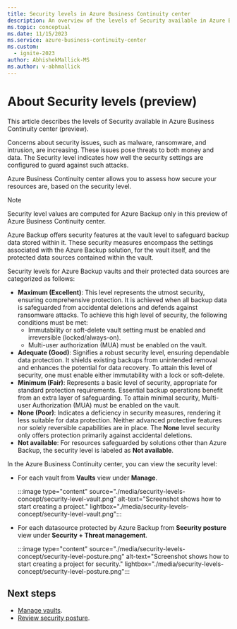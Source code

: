 ```yaml
---
title: Security levels in Azure Business Continuity center
description: An overview of the levels of Security available in Azure Business Continuity center.
ms.topic: conceptual
ms.date: 11/15/2023
ms.service: azure-business-continuity-center
ms.custom:
  - ignite-2023
author: AbhishekMallick-MS
ms.author: v-abhmallick
---
```

# About Security levels (preview)

This article describes the levels of Security available in Azure Business Continuity center (preview).

Concerns about security issues, such as malware, ransomware, and intrusion, are increasing. These issues pose threats to both money and data. The Security level indicates how well the security settings are configured to guard against such attacks.

Azure Business Continuity center allows you to assess how secure your resources are, based on the security level.

> [!Note]
> Security level values are computed for Azure Backup only in this preview of Azure Business Continuity center. 

Azure Backup offers security features at the vault level to safeguard backup data stored within it. These security measures encompass the settings associated with the Azure Backup solution, for the vault itself, and the protected data sources contained within the vault.

Security levels for Azure Backup vaults and their protected data sources are categorized as follows: 
- **Maximum (Excellent)**: This level represents the utmost security, ensuring comprehensive protection. It is achieved when all backup data is safeguarded from accidental deletions and defends against ransomware attacks. To achieve this high level of security, the following conditions must be met:                   
    - Immutability or soft-delete vault setting must be enabled and irreversible (locked/always-on).
    - Multi-user authorization (MUA) must be enabled on the vault.
- **Adequate (Good)**: Signifies a robust security level, ensuring dependable data protection. It shields existing backups from unintended removal and enhances the potential for data recovery. To attain this level of security, one must enable either immutability with a lock or soft-delete.
- **Minimum (Fair)**: Represents a basic level of security, appropriate for standard protection requirements. Essential backup operations benefit from an extra layer of safeguarding. To attain minimal security, Multi-user Authorization (MUA) must be enabled on the vault.
- **None (Poor)**: Indicates a deficiency in security measures, rendering it less suitable for data protection. Neither advanced protective features nor solely reversible capabilities are in place. The **None** level security only offers protection primarily against accidental deletions.
- **Not available**: For resources safeguarded by solutions other than Azure Backup, the security level is labeled as **Not available**.

In the Azure Business Continuity center, you can view the security level:
 - For each vault from **Vaults** view under **Manage**.

    :::image type="content" source="./media/security-levels-concept/security-level-vault.png" alt-text="Screenshot shows how to start creating a project." lightbox="./media/security-levels-concept/security-level-vault.png":::

 - For each datasource protected by Azure Backup from **Security posture** view under **Security + Threat management**. 

    :::image type="content" source="./media/security-levels-concept/security-level-posture.png" alt-text="Screenshot shows how to start creating a project for security." lightbox="./media/security-levels-concept/security-level-posture.png":::
 
## Next steps
- [Manage vaults](manage-vault.md).
- [Review security posture](tutorial-view-protected-items-and-perform-actions.md).
